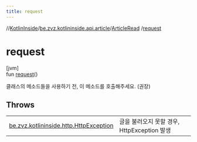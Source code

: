 ```yaml
---
title: request
---
```

//[KotlinInside](../../../index.html)/[be.zvz.kotlininside.api.article](../index.html)/[ArticleRead](index.html)
/[request](request.html)

# request

[jvm]\
fun [request](request.html)()

클래스의 메소드들을 사용하기 전, 이 메소드를 호출해주세요. (권장)

## Throws

| | |
|---|---|
| [be.zvz.kotlininside.http.HttpException](../../be.zvz.kotlininside.http/-http-exception/index.html) | 글을 불러오지 못할 경우, HttpException 발생 |




